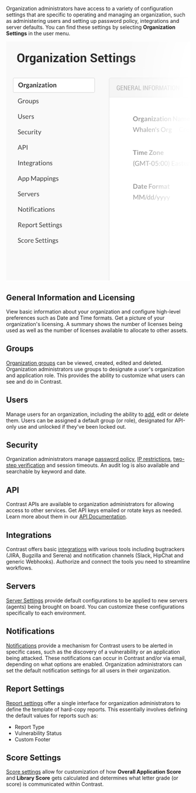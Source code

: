 <!--
title: "Organization Settings at a Glance"
description: "Overview of administrating and managing an organization."
tags: "Admin TeamServer organization settings"
-->

Organization administrators have access to a variety of configuration settings that are specific to operating and managing an organization, such as administering users and setting up password policy, integrations and server defaults. You can find these settings by selecting **Organization Settings** in the user menu.

<a href="assets/images/Settings_Nav.png" rel="lightbox" title="Organization Settings"><img class="thumbnail" src="assets/images/Settings_Nav.png"/></a>
 
## General Information and Licensing
View basic information about your organization and configure high-level preferences such as Date and Time formats. Get a picture of your organization's licensing. A summary shows the number of licenses being used as well as the number of licenses available to allocate to other assets. 

## Groups
[Organization groups](admin-manageorgs.html#access) can be viewed, created, edited and deleted. Organization administrators use groups to designate a user's organization and application role. This provides the ability to customize what users can see and do in Contrast.

## Users
Manage users for an organization, including the ability to [add](admin-onboardteam.html#create-user), edit or delete them. Users can be assigned a default group (or role), designated for API-only use and unlocked if they've been locked out. 

## Security
Organization administrators manage [password policy](admin-systemsettings.html#pwd), [IP restrictions](admin-policymgmt.html#ip), [two-step verification](admin_systemsettings.html#twostep) and session timeouts. An audit log is also available and searchable by keyword and date.

## API
Contrast APIs are available to organization administrators for allowing access to other services. Get API keys emailed or rotate keys as needed. Learn more about them in our [API Documentation](tools-api.html#about).

## Integrations
Contrast offers basic [integrations](admin-orgintegrations.html) with various tools including bugtrackers (JIRA, Bugzilla and Serena) and notification channels (Slack, HipChat and generic Webhooks). Authorize and connect the tools you need to streamline workflows.

## Servers 
[Server Settings](admin-orgsettings.html#org-server) provide default configurations to be applied to new servers (agents) being brought on board. You can customize these configurations specifically to each environment.

## Notifications
[Notifications](admin-orgsettings.html#org-notify) provide a mechanism for Contrast users to be alerted in specific cases, such as the discovery of a vulnerability or an application being attacked. These notifications can occur in Contrast and/or via email, depending on what options are enabled. Organization administrators can set the default notification settings for all users in their organization. 

## Report Settings
[Report settings](admin-orgsettings.html#report) offer a single interface for organization administrators to define the template of hard-copy reports. This essentially involves defining the default values for reports such as:

* Report Type
* Vulnerability Status
* Custom Footer

## Score Settings
[Score settings](admin-orgsettings.html#score-settings) allow for customization of how **Overall Application Score** and **Library Score** gets calculated and determines what letter grade (or score) is communicated within Contrast.   